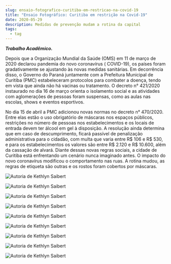 ```yaml
---
slug: ensaio-fotografico-curitiba-em-restricao-na-covid-19
title: "Ensaio Fotográfico: Curitiba em restrição na Covid-19"
date: 2020-05-29
description: Medidas de prevenção mudam a rotina da capital
tags:
  - tag
---
```


**_Trabalho Acadêmico._**

Depois que a Organização Mundial da Saúde (OMS) em 11 de março de 2020 declarou pandemia do novo coronavírus ( COVID-19), os países foram gradativamente se ajustando às novas medidas sanitárias. Em decorrência disso, o Governo do Paraná juntamente com a Prefeitura Municipal de Curitiba (PMC) estabeleceram protocolos para combater a doença, tendo em vista que ainda não há vacinas ou tratamento. O decreto n° 421/2020 instaurado no dia 16 de março orienta o isolamento social e as atividades com aglomerações de pessoas foram suspensas, como as aulas nas escolas, shows e eventos esportivos.

No dia 15 de abril a PMC adicionou novas normas no decreto n° 470/2020. Entre elas estão o uso obrigatório de máscaras nos espaços públicos, restrições no número de pessoas nos estabelecimentos e os locais de entrada devem ter álcool em gel à disposição. A resolução ainda determina que em caso de descumprimento, ficará passível de penalização administrativa para o cidadão, com multa que varia entre R$ 106 e R$ 530, e para os estabelecimentos os valores são entre R$ 2.120 e R$ 10.600, além da cassação de alvará. Diante dessas novas regras sociais, a cidade de Curitiba está enfrentando um cenário nunca imaginado antes. O impacto do novo coronavírus modificou o comportamento nas ruas. A rotina mudou, as regras de etiqueta são outras e os rostos foram cobertos por máscaras.

![Autoria de Kethlyn Saibert](/images/upload/curitiba-covid-19-1.jpg "Autoria de Kethlyn Saibert")

![Autoria de Kethlyn Saibert](/images/upload/curitiba-covid-19-2.jpg "Autoria de Kethlyn Saibert")

![Autoria de Kethlyn Saibert](/images/upload/curitiba-covid-19-3.jpg "Autoria de Kethlyn Saibert")

![Autoria de Kethlyn Saibert](/images/upload/curitiba-covid-19-4.jpg "Autoria de Kethlyn Saibert")

![Autoria de Kethlyn Saibert](/images/upload/curitiba-covid-19-5.jpg "Autoria de Kethlyn Saibert")

![Autoria de Kethlyn Saibert](/images/upload/curitiba-covid-19-6.jpg "Autoria de Kethlyn Saibert")

![Autoria de Kethlyn Saibert](/images/upload/curitiba-covid-19-7.jpg "Autoria de Kethlyn Saibert")

![Autoria de Kethlyn Saibert](/images/upload/curitiba-covid-19-8.jpg "Autoria de Kethlyn Saibert")

![Autoria de Kethlyn Saibert](/images/upload/curitiba-covid-19-9.jpg "Autoria de Kethlyn Saibert")
